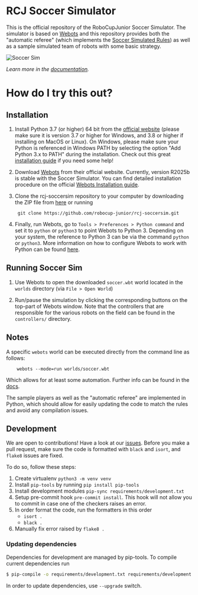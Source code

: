 # RCJ Soccer Simulator

This is the official repository of the RoboCupJunior Soccer Simulator. The
simulator is based on [Webots](https://github.com/cyberbotics/webots) and this
repository provides both the "automatic referee" (which implements the [Soccer
Simulated Rules](https://github.com/robocup-junior/soccer-rules-simulation))
as well as a sample simulated team of robots with some basic strategy.

![Soccer Sim](./docs/docs/images/soccer_sim.png)

*Learn more in the [documentation](https://robocup-junior.github.io/rcj-soccersim/).*

# How do I try this out?

## Installation

1. Install Python 3.7 (or higher) 64 bit from the [official website](https://www.python.org/downloads/) (please make sure it is version 3.7 or higher for Windows, and 3.8 or higher if installing on MacOS or Linux). On Windows, please make sure your Python is referenced in Windows PATH by selecting the option "Add Python 3.x to PATH" during the installation. Check out this great [installation guide](https://realpython.com/installing-python/) if you need some help!

2. Download [Webots](https://www.cyberbotics.com/#download) from their official website. Currently, version R2025b is stable with the Soccer Simulator. You can find detailed installation procedure on the official [Webots Installation guide](https://cyberbotics.com/doc/guide/installation-procedure).

3. Clone the rcj-soccersim repository to your computer by downloading the ZIP file from [here](https://github.com/robocup-junior/rcj-soccersim/archive/master.zip) or running

        git clone https://github.com/robocup-junior/rcj-soccersim.git

4. Finally, run Webots, go to `Tools > Preferences > Python command` and set it to `python` or `python3` to point Webots to Python 3. Depending on your system, the reference to Python 3 can be via the command `python` or `python3`. More information on how to configure Webots to work with Python can be found [here](https://cyberbotics.com/doc/guide/using-python).

## Running Soccer Sim

1. Use Webots to open the downloaded `soccer.wbt` world located in the `worlds`
   directory (via `File > Open World`)

2. Run/pause the simulation by clicking the corresponding buttons on the top-part of Webots window. Note that the controllers that are responsible for the
   various robots on the field can be found in the `controllers/` directory.

## Notes

A specific `webots` world can be executed directly from the command line as
follows:

        webots --mode=run worlds/soccer.wbt

Which allows for at least some automation. Further info can be found in the
[docs](https://cyberbotics.com/doc/guide/starting-webots).

The sample players as well as the "automatic referee" are implemented in
Python, which should allow for easily updating the code to match the rules and
avoid any compilation issues.

## Development

We are open to contributions! Have a look at our [issues](https://github.com/robocup-junior/rcj-soccersim/issues).
Before you make a pull request, make sure the code is formatted
with `black` and `isort`, and `flake8` issues are fixed.

To do so, follow these steps:

1. Create virtualenv `python3 -m venv venv`
2. Install `pip-tools` by running `pip install pip-tools`
3. Install development modules `pip-sync requirements/development.txt`
4. Setup pre-commit hook `pre-commit install`. This hook will not allow you to
commit in case one of the checkers raises an error.
5. In order format the code, run the formatters in this order
    * `isort .`
    * `black .`
6. Manually fix error raised by `flake8 .`

### Updating dependencies

Dependencies for development are managed by pip-tools. To compile current
dependencies run

```bash
$ pip-compile -o requirements/development.txt requirements/development.in
```

In order to update dependencies, use `--upgrade` switch.

